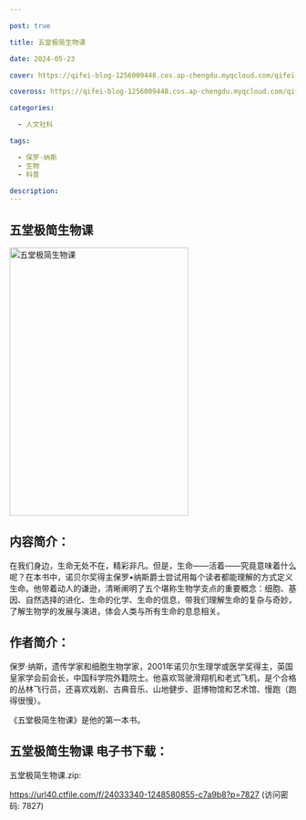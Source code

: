 ```yaml
---

post: true

title: 五堂极简生物课

date: 2024-05-23

cover: https://qifei-blog-1256009448.cos.ap-chengdu.myqcloud.com/qifei-blog/6638a2c50ea9cb14038342cc.jpg

coveross: https://qifei-blog-1256009448.cos.ap-chengdu.myqcloud.com/qifei-blog/6638a2c50ea9cb14038342cc.jpg

categories:

  - 人文社科

tags:

  - 保罗·纳斯
  - 生物
  - 科普

description:
---
```

## 五堂极简生物课
<img alt="五堂极简生物课 " class="aligncenter loading" data-was-processed="true" decoding="async" fetchpriority="high" height="471" src="https://qifei-blog-1256009448.cos.ap-chengdu.myqcloud.com/qifei-blog/6638a2c50ea9cb14038342cc.jpg " style="cursor: zoom-in;" width="314"/>

## 内容简介：

在我们身边，生命无处不在，精彩非凡。但是，生命——活着——究竟意味着什么呢？在本书中，诺贝尔奖得主保罗•纳斯爵士尝试用每个读者都能理解的方式定义生命。他带着动人的谦逊，清晰阐明了五个堪称生物学支点的重要概念：细胞、基因、自然选择的进化、生命的化学、生命的信息，带我们理解生命的复杂与奇妙，了解生物学的发展与演进，体会人类与所有生命的息息相关。

## 作者简介：

保罗·纳斯，遗传学家和细胞生物学家，2001年诺贝尔生理学或医学奖得主，英国皇家学会前会长，中国科学院外籍院士。他喜欢驾驶滑翔机和老式飞机，是个合格的丛林飞行员，还喜欢戏剧、古典音乐、山地健步、逛博物馆和艺术馆、慢跑（跑得很慢）。

《五堂极简生物课》是他的第一本书。

## 五堂极简生物课 电子书下载：

五堂极简生物课.zip: 

https://url40.ctfile.com/f/24033340-1248580855-c7a9b8?p=7827 (访问密码: 7827)
